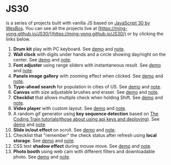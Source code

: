 # JS30

is a series of projects built with vanilla JS based on [JavaScript 30 by WesBos](https://github.com/wesbos/JavaScript30). You can see all the projects live at [https://ming-yong.github.io/JS30/](https://ming-yong.github.io/JS30/) or by clicking the links below.

1. **Drum kit** play with PC keyboard. See [demo](https://ming-yong.github.io/JS30/01-drum-kit/) and [note](./notes/01-drum-kit.md).
2. **Wall clock** with digits under hands and a circle showing day/night on the center. See [demo](https://ming-yong.github.io/JS30/02-clock/) and [note](./notes/02-clock.md).
3. **Font adjuster** using range sliders with instantaneous result. See [demo](https://ming-yong.github.io/JS30/03-font-adjuster/) and [note](./notes/03-font-adjuster.md).
4. **Panels image gallery** with zooming effect when clicked. See [demo](https://ming-yong.github.io/JS30/05-panels-image-gallery/) and [note](./notes/05-panels-image-gallery.md).
5. **Type-ahead search** for population in cities of US. See [demo](https://ming-yong.github.io/JS30/06-ajax-type-ahead/) and [note](./notes/06-ajax-type-ahead.md).
6. **Canvas** with size adjustable brushes and eraser. See [demo](https://ming-yong.github.io/JS30/08-canvas/) and [note](./notes/08-canvas.md).
7. **Checklist** that allows multiple check when holding Shift. See [demo](https://ming-yong.github.io/JS30/10-checklist/) and [note](./notes/10-checklist.md).
8. **Video player** with custom layout. See [demo](https://ming-yong.github.io/JS30/11-video-player/) and [note](./notes/11-video-player.md).
9. A random gif generator using **key sequence detection** based on [The Coding Train tutorials(those about using api keys and deploying)](https://www.youtube.com/watch?v=Rz886HkV1j4). See [demo](https://js30-give-me-gif.herokuapp.com/) and [note](./notes/12-give-me-gif.md).
10. **Slide in/out effect** on scroll. See [demo](https://ming-yong.github.io/JS30/13-slide-in-on-scroll/) and [note](./notes/13-slide-in-on-scroll.md).
11. Checklist that "remember" the check status after refresh using **local storage**. See [demo](https://ming-yong.github.io/JS30/15-taco-list/) and [note](./notes/15-taco-list.md).
12. CSS text **shadow effect** during mouse move. See [demo](https://ming-yong.github.io/JS30/16-boo/) and [note](./notes/16-boo.md).
13. **Photo booth** using web cam with different filters and downloadable photo. See [demo](https://ming-yong.github.io/JS30-19-photo-booth/) and [note](./notes/19-photo-booth.md).
